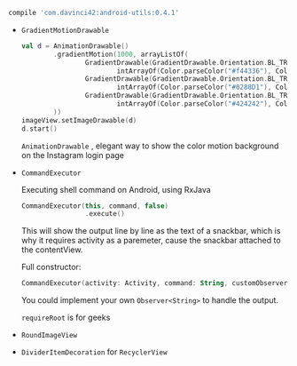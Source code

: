 ```groovy
compile 'com.davinci42:android-utils:0.4.1'
```


* `GradientMotionDrawable`

  ```kotlin
  val d = AnimationDrawable()
          .gradientMotion(1000, arrayListOf(
                  GradientDrawable(GradientDrawable.Orientation.BL_TR,
                          intArrayOf(Color.parseColor("#f44336"), Color.parseColor("#F4511E"))),
                  GradientDrawable(GradientDrawable.Orientation.BL_TR,
                          intArrayOf(Color.parseColor("#0288D1"), Color.parseColor("#C2185B"))),
                  GradientDrawable(GradientDrawable.Orientation.BL_TR,
                          intArrayOf(Color.parseColor("#424242"), Color.parseColor("#673AB7")))
          ))
  imageView.setImageDrawable(d)
  d.start()
  ```

  `AnimationDrawable` , elegant way to show the color motion background on the Instagram login page

* `CommandExecutor`

  Executing shell command on Android, using RxJava

  ```kotlin
  CommandExecutor(this, command, false)
                  .execute()
  ```

  This will show the output line by line as the text of a snackbar, which is why it requires activity as a paremeter, cause the snackbar attached to the contentView.

  Full constructor:

  ```kotlin
  CommandExecutor(activity: Activity, command: String, customObserver: Observer<String>? = null, requireRoot: Boolean = false)
  ```

  You could implement your own `Observer<String>` to handle the output.

  `requireRoot` is for geeks

* `RoundImageView`

* `DividerItemDecoration` for `RecyclerView`